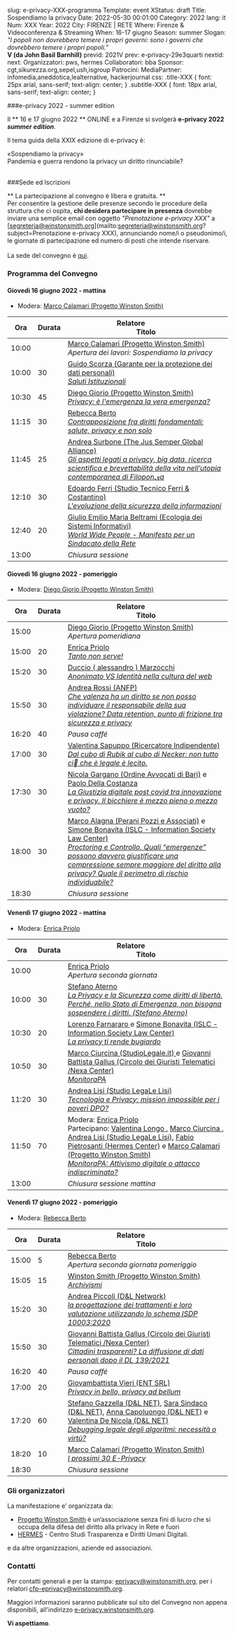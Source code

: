 slug: e-privacy-XXX-programma
Template: event
XStatus: draft
Title: Sospendiamo la privacy
Date: 2022-05-30 00:01:00
Category: 2022
lang: it
Num: XXX
Year: 2022
City: FIRENZE | RETE
Where: Firenze & Videoconferenza & Streaming
When: 16-17 giugno
Season: summer
Slogan: <i>"I popoli non dovrebbero temere i propri governi: sono i governi che dovrebbero temere i propri popoli."</i><br/><b>V (da John Basil Barnhill)</b>
previd: 2021V
prev: e-privacy-29e3quarti
nextid:
next:
Organizzatori: pws, hermes
Collaboratori: bba
Sponsor: cgt,sikurezza.org,sepel,ush,isgroup
Patrocini: 
MediaPartner: infomedia,aneddotica,lealternative, hackerjournal
css: .title-XXX { font: 25px arial, sans-serif; text-align: center; }   .subtitle-XXX { font: 18px arial, sans-serif; text-align: center; }


###e-privacy 2022 - summer edition

Il ** 16 e 17 giugno 2022 ** ONLINE e a Firenze  si svolgerà **e-privacy 2022
_summer edition_**.

Il tema guida della XXIX edizione di e-privacy è:

<div class="title-XXX">«Sospendiamo la privacy»</div>
<div class="subtitle-XXX">Pandemia e guerra rendono la privacy un diritto rinunciabile?</div>
<br/>


###Sede ed Iscrizioni

** La partecipazione al convegno è libera e gratuita.  **
<br>
Per consentire la gestione delle presenze secondo le procedure della struttura che ci ospita, **chi desidera partecipare in presenza** dovrebbe inviare una semplice email con oggetto <i>"Prenotazione e-privacy XXX"</i> a [segreteria@winstonsmith.org](mailto:segreteria@winstonsmith.org?subject=Prenotazione e-privacy XXX), annunciando nome/i o pseudonimo/i, le giornate di partecipazione ed numero di posti che intende riservare.
<br>
<br>
La sede del convegno è <a href="/e-privacy-XXX-come-arrivare.html">qui</a>.


### <a name="programma"></a>Programma del Convegno


#### <a name="vep"></a>Giovedì 16 giugno 2022 - mattina

* Modera: <a href="/e-privacy-XXX-relatori.html#calamari">Marco Calamari (Progetto Winston Smith)</a>

**Ora** | Durata | **Relatore**&nbsp;&nbsp;&nbsp;&nbsp;&nbsp;&nbsp;&nbsp;&nbsp;&nbsp;&nbsp;&nbsp;&nbsp;&nbsp;&nbsp;&nbsp;&nbsp; <br/> **Titolo**
------- | --- | ------- 
10:00||<span class='talk'><a href="/e-privacy-XXX-relatori.html#calamari">Marco Calamari (Progetto Winston Smith)</a><br/><em>Apertura dei lavori: Sospendiamo la privacy</em></span>
10:00|30|<span class='talk'><a href="/e-privacy-XXX-relatori.html#scorza">Guido Scorza (Garante per la protezione dei dati personali)</a><br/><em><a name='1m01'></a><a href="/e-privacy-XXX-interventi.html#scorza">Saluti Istituzionali</a></em></span>
10:30|45|<span class='talk'><a href="/e-privacy-XXX-relatori.html#giorio">Diego Giorio (Progetto Winston Smith)</a><br/><em><a name='1m02'></a><a href="/e-privacy-XXX-interventi.html#giorio">Privacy: è l'emergenza la vera emergenza?</a></em></span>
11:15|30|<span class='talk'><a href="/e-privacy-XXX-relatori.html#berto">Rebecca Berto </a><br/><em><a name='1m03'></a><a href="/e-privacy-XXX-interventi.html#berto">Contrapposizione fra diritti fondamentali: salute, privacy e non solo</a></em></span>
11:45|25|<span class='talk'><a href="/e-privacy-XXX-relatori.html#surbone">Andrea Surbone (The Jus Semper Global Alliance)</a><br/><em><a name='1m04'></a><a href="/e-privacy-XXX-interventi.html#surbone">Gli aspetti legati a privacy, big data, ricerca scientifica e brevettabilità della vita nell’utopia contemporanea di Filoponىa</a></em></span>
12:10|30|<span class='talk'><a href="/e-privacy-XXX-relatori.html#ferri">Edoardo Ferri (Studio Tecnico Ferri & Costantino)</a><br/><em><a name='1m05'></a><a href="/e-privacy-XXX-interventi.html#ferri">L'evoluzione della sicurezza della informazioni</a></em></span>
12:40|20|<span class='talk'><a href="/e-privacy-XXX-relatori.html#beltrami">Giulio Emilio Maria Beltrami (Ecologia dei Sistemi Informativi)</a><br/><em><a name='1m06'></a><a href="/e-privacy-XXX-interventi.html#beltrami">World Wide People - Manifesto per un Sindacato della Rete</a></em></span>
13:00||<span class='talk'><em>Chiusura sessione</em></span>

#### <a name="vep"></a>Giovedì 16 giugno 2022 - pomeriggio

* Modera: <a href="/e-privacy-XXX-relatori.html#giorio">Diego Giorio (Progetto Winston Smith)</a>

**Ora** | Durata | **Relatore**&nbsp;&nbsp;&nbsp;&nbsp;&nbsp;&nbsp;&nbsp;&nbsp;&nbsp;&nbsp;&nbsp;&nbsp;&nbsp;&nbsp;&nbsp;&nbsp; <br/> **Titolo**
------- | --- | ------- 
15:00||<span class='talk'><a href="/e-privacy-XXX-relatori.html#giorio">Diego Giorio (Progetto Winston Smith)</a><br/><em>Apertura pomeridiana</em></span>
15:00|20|<span class='talk'><a href="/e-privacy-XXX-relatori.html#priolo">Enrica Priolo </a><br/><em><a name='1p01'></a><a href="/e-privacy-XXX-interventi.html#priolo">Tanto non serve!</a></em></span>
15:20|30|<span class='talk'><a href="/e-privacy-XXX-relatori.html#marzocchi">Duccio ( alessandro ) Marzocchi </a><br/><em><a name='1p02'></a><a href="/e-privacy-XXX-interventi.html#marzocchi">Anonimato VS Identità nella cultura del web</a></em></span>
15:50|30|<span class='talk'><a href="/e-privacy-XXX-relatori.html#rossi">Andrea Rossi (ANFP)</a><br/><em><a name='1p03'></a><a href="/e-privacy-XXX-interventi.html#rossi">Che valenza ha un diritto se non posso individuare il responsabile della sua violazione? Data retention, punto di frizione tra sicurezza e privacy</a></em></span>
16:20|40|<span class='talk'><em>Pausa caffé</em></span>
17:00|30|<span class='talk'><a href="/e-privacy-XXX-relatori.html#sapuppo">Valentina Sapuppo (Ricercatore Indipendente)</a><br/><em><a name='1p04'></a><a href="/e-privacy-XXX-interventi.html#sapuppo">Dal cubo di Rubik al cubo di Necker: non tutto ciٍ che è legale è lecito.</a></em></span>
17:30|30|<span class='talk'><a href="/e-privacy-XXX-relatori.html#gargano">Nicola Gargano (Ordine Avvocati di Bari)</a> e <a href="/e-privacy-XXX-relatori.html#dellacostanza">Paolo Della Costanza </a><br/><em><a name='1p05'></a><a href="/e-privacy-XXX-interventi.html#gargano">La Giustizia digitale post covid tra innovazione e privacy. Il bicchiere è mezzo pieno o mezzo vuoto?</a></em></span>
18:00|30|<span class='talk'><a href="/e-privacy-XXX-relatori.html#alagna">Marco Alagna (Perani Pozzi e Associati)</a> e <a href="/e-privacy-XXX-relatori.html#bonavita">Simone Bonavita (ISLC - Information Society Law Center)</a><br/><em><a name='1p06'></a><a href="/e-privacy-XXX-interventi.html#alagna">Proctoring e Controllo. Quali “emergenze” possono davvero giustificare una compressione sempre maggiore del diritto alla privacy? Quale il perimetro di rischio individuabile?</a></em></span>
18:30||<span class='talk'><em>Chiusura sessione</em></span>

#### <a name="sam"></a>Venerdì 17 giugno 2022 - mattina

* Modera: <a href="/e-privacy-XXX-relatori.html#priolo">Enrica Priolo </a>

 **Ora** | Durata | **Relatore**&nbsp;&nbsp;&nbsp;&nbsp;&nbsp;&nbsp;&nbsp;&nbsp;&nbsp;&nbsp;&nbsp;&nbsp;&nbsp;&nbsp;&nbsp;&nbsp; <br/> **Titolo** 
------- | --- | ------- 
10:00||<span class='talk'><a href="/e-privacy-XXX-relatori.html#priolo">Enrica Priolo </a><br/><em>Apertura seconda giornata</em></span>
10:00|30|<span class='talk'><a href="/e-privacy-XXX-relatori.html#aterno">Stefano Aterno </a><br/><em><a name='2m01'></a><a href="/e-privacy-XXX-interventi.html#aterno">La Privacy e la Sicurezza come diritti di libertà. Perché, nello Stato di Emergenza, non bisogna sospendere i diritti. (Stefano Aterno)</a></em></span>
10:30|20|<span class='talk'><a href="/e-privacy-XXX-relatori.html#farnararo">Lorenzo Farnararo </a> e <a href="/e-privacy-XXX-relatori.html#bonavita">Simone Bonavita (ISLC - Information Society Law Center)</a><br/><em><a name='2m02'></a><a href="/e-privacy-XXX-interventi.html#farnararo">La privacy ti rende bugiardo</a></em></span>
10:50|30|<span class='talk'><a href="/e-privacy-XXX-relatori.html#ciurcina">Marco Ciurcina (StudioLegale.it) </a> e <a href="/e-privacy-XXX-relatori.html#gallus">Giovanni Battista Gallus (Circolo dei Giuristi Telematici /Nexa Center)</a><br/><em><a name='2m03'></a><a href="/e-privacy-XXX-interventi.html#ciurcina">MonitoraPA</a></em></span>
11:20|30|<span class='talk'><a href="/e-privacy-XXX-relatori.html#lisi">Andrea Lisi (Studio LegaLe Lisi)</a><br/><em><a name='2m04'></a><a href="/e-privacy-XXX-interventi.html#lisi">Tecnologia e Privacy: mission impossible per i poveri DPO?</a></em></span>
11:50|70|<span class='talk'>Modera: <a href="/e-privacy-XXX-relatori.html#priolo">Enrica Priolo </a><br/>Partecipano: <a href="/e-privacy-XXX-relatori.html#longo">Valentina Longo </a>, <a href="/e-privacy-XXX-relatori.html#ciurcina">Marco Ciurcina </a>, <a href="/e-privacy-XXX-relatori.html#lisi">Andrea Lisi (Studio LegaLe Lisi)</a>, <a href="/e-privacy-XXX-relatori.html#naif">Fabio Pietrosanti (Hermes Center)</a> e <a href="/e-privacy-XXX-relatori.html#calamari">Marco Calamari (Progetto Winston Smith)</a><br/><em><a name='2m05'></a><a href="/e-privacy-XXX-interventi.html#tavola">MonitoraPA: Attivismo digitale o attacco indiscriminato?</a></em></span>
13:00||<span class='talk'><em>Chiusura sessione mattina</em></span>

#### <a name="sam"></a>Venerdì 17 giugno 2022 - pomeriggio

* Modera: <a href="/e-privacy-XXX-relatori.html#berto">Rebecca Berto </a>

 **Ora** | Durata | **Relatore**&nbsp;&nbsp;&nbsp;&nbsp;&nbsp;&nbsp;&nbsp;&nbsp;&nbsp;&nbsp;&nbsp;&nbsp;&nbsp;&nbsp;&nbsp;&nbsp; <br/> **Titolo** 
------- | --- | ------- 
15:00|5|<span class='talk'><a href="/e-privacy-XXX-relatori.html#berto">Rebecca Berto </a><br/><em>Apertura seconda giornata pomeriggio</em></span>
15:05|15|<span class='talk'><a href="/e-privacy-XXX-relatori.html#winston">Winston Smith (Progetto Winston Smith)</a><br/><em><a name='2p01'></a><a href="/e-privacy-XXX-interventi.html#winston">Archivismi</a></em></span>
15:20|30|<span class='talk'><a href="/e-privacy-XXX-relatori.html#piccoli">Andrea Piccoli (D&L Network)</a><br/><em><a name='2p02'></a><a href="/e-privacy-XXX-interventi.html#piccoli">la progettazione dei trattamenti e loro valutazione utilizzando lo schema ISDP 10003:2020</a></em></span>
15:50|30|<span class='talk'><a href="/e-privacy-XXX-relatori.html#gallus">Giovanni Battista Gallus (Circolo dei Giuristi Telematici /Nexa Center)</a><br/><em><a name='2p03'></a><a href="/e-privacy-XXX-interventi.html#gallus">Cittadini trasparenti? La diffusione di dati personali dopo il DL 139/2021</a></em></span>
16:20|40|<span class='talk'><em>Pausa caffé</em></span>
17:00|20|<span class='talk'><a href="/e-privacy-XXX-relatori.html#vieri">Giovambattista Vieri (ENT SRL)</a><br/><em><a name='2p04'></a><a href="/e-privacy-XXX-interventi.html#vieri">Privacy in bello, privacy ad bellum</a></em></span>
17:20|60|<span class='talk'><a href="/e-privacy-XXX-relatori.html#gazzella">Stefano Gazzella (D&L NET)</a>, <a href="/e-privacy-XXX-relatori.html#sindaco">Sara Sindaco (D&L NET)</a>, <a href="/e-privacy-XXX-relatori.html#capoluongo">Anna Capoluongo (D&L NET)</a> e <a href="/e-privacy-XXX-relatori.html#denicola">Valentina De Nicola (D&L NET)</a><br/><em><a name='2p05'></a><a href="/e-privacy-XXX-interventi.html#gazzella">Debugging legale degli algoritmi: necessità o virtù?</a></em></span>
18:20|10|<span class='talk'><a href="/e-privacy-XXX-relatori.html#calamari">Marco Calamari (Progetto Winston Smith)</a><br/><em><a name='2p06'></a><a href="/e-privacy-XXX-interventi.html#calamari2">I prossimi 30 E-Privacy</a></em></span>
18:30||<span class='talk'><em>Chiusura sessione</em></span>

### Gli organizzatori

La manifestazione e’ organizzata da:

 - [Progetto Winston Smith](http://pws.winstonsmith.org/) è un’associazione senza fini di lucro che si occupa della difesa del diritto alla privacy in Rete e fuori
 - [HERMES](http://logioshermes.org/) \- Centro Studi Trasparenza e Diritti Umani Digitali.

e da altre organizzazioni, aziende ed associazioni.


### Contatti

Per contatti generali e per la
stampa: [eprivacy@winstonsmith.org](mailto:eprivacy@winstonsmith.org),
per i relatori
[cfp-eprivacy@winstonsmith.org](mailto:cfp-eprivacy@winstonsmith.org).

Maggiori informazioni saranno pubblicate sul sito del Convegno non appena
disponibili, all'indirizzo [e-privacy.winstonsmith.org](http://e-privacy.winstonsmith.org).

**Vi aspettiamo**.
